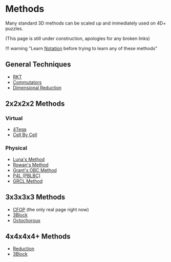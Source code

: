 # Methods

Many standard 3D methods can be scaled up and immediately used on 4D+ puzzles.

(This page is still under construction, apologies for any broken links)

!!! warning "Learn [Notation](../notation.md) before trying to learn any of these methods"

## General Techniques

- [RKT](rkt.md)
- [Commutators](commutators.md)
- [Dimensional Reduction](dimensional-reduction.md)

## 2x2x2x2 Methods

### Virtual

- [4Tega](2x2x2x2/4tega.md)
- [Cell By Cell](2x2x2x2/cell-by-cell.md)

### Physical

- [Luna's Method](physical/luna.md)
- [Rowan's Method](physical/rowan.md)
- [Grant's OBC Method](physical/grant.md)
- [P4L (PBLBC)](physical/p4l.md)
- [GRCL Method](physical/grcl.md)

## 3x3x3x3 Methods

- [CFOP](cfop.md) (the only real page right now)
- [3Block](3block.md)
- [Octochoroux](octochoroux.md)

## 4x4x4x4+ Methods

- [Reduction](big-cube-reduction.md)
- [3Block](3block.md#big-cubes)
